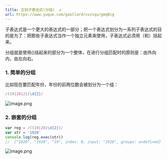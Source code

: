 ```yaml
---
title: 正则子表达式(分组)  ✔
url: https://www.yuque.com/gaollard/xvzvqu/gmq0cg
---
```


子表达式是一个更大的表达式的一部分；把一个表达式划分为一系列子表达式的目的是为了：把那些子表达式当作一个独立元素来使用，子表达式必须用（和）括起来。

分组就是使用()括起来的部分为一个整体，在进行分组匹配时的原则是：由外向内，由左向右。



### 1. 简单的分组

比如现在要匹配年份，年份的前两位数会被划分为一个组：

```javascript
/(19|20|21)\d{2}/
```

![image.png](http://s3.airtlab.com/1620440109822-8a8298b7-4faf-4d76-9ceb-af366ab75ec2.png) 

### 2. 嵌套的分组

```javascript
var reg = /((19|20)\d{2})/
var str = '1920'
console.log(reg.exec(str))
//  ["1920", "1920", "19", index: 0, input: "1920", groups: undefined]
```

![image.png](http://s3.airtlab.com/1620440071961-ed28c477-e097-40bd-9a87-5d9328e74fea.png)
